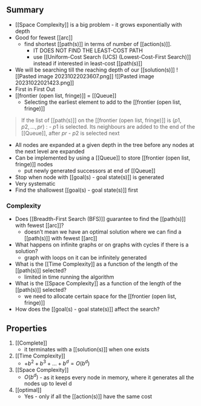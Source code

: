 ## Summary
- [[Space Complexity]] is a big problem - it grows exponentially with depth
- Good for fewest [[arc]]
	- find shortest [[path(s)]] in terms of number of [[action(s)]]. 
		- IT DOES NOT FIND THE LEAST-COST PATH
		- use [[Uniform-Cost Search (UCS) (Lowest-Cost-First Search)]] instead if interested in least-cost [[path(s)]]
- We will be searching till the reaching depth of our [[solution(s)]]
![[Pasted image 20231022023607.png]]
![[Pasted image 20231022021423.png]]
- First in First Out
- [[frontier (open list, fringe)]] = [[Queue]]
	- Selecting the earliest element to add to the [[frontier (open list, fringe)]]
> If the list of [[path(s)]] on the [[frontier (open list, fringe)]] is $(p1,p2,...,pr)$ :
	- $p1$ is selected. Its neighbours are added to the end of the [[Queue]], after $pr$
	- $p2$ is selected next
- All nodes are expanded at a given depth in the tree before any nodes at the next level are expanded
- Can be implemented by using a [[Queue]] to store [[frontier (open list, fringe)]] nodes
    - put newly generated successors at end of [[Queue]]
- Stop when node with [[goal(s) - goal state(s)]] is generated
- Very systematic
- Find the shallowest [[goal(s) - goal state(s)]] first
### Complexity
- Does [[Breadth-First Search (BFS)]] guarantee to find the [[path(s)]] with fewest [[arc]]?
    - doesn’t mean we have an optimal solution where we can find a [[path(s)]] with fewest [[arc]]
- What happens on infinite graphs or on graphs with cycles if there is a solution?
    - graph with loops on it can be infinitely generated
- What is the [[Time Complexity]] as a function of the length of the [[path(s)]] selected?
    - limited in time running the algorithm
- What is the [[Space Complexity]] as a function of the length of the [[path(s)]] selected?
    - we need to allocate certain space for the [[frontier (open list, fringe)]]
- How does the [[goal(s) - goal state(s)]] affect the search?

## Properties
1. [[Complete]]
	- it terminates with a [[solution(s)]] when one exists
2.  [[Time Complexity]]
	-  $+ b^2+b^3+…+b^d = O(b^d)$
3. [[Space Complexity]]
	- $O(b^d)$ - as it keeps every node in memory, where it generates all the nodes up to level d
4. [[optimal]]
	- Yes - only if all the [[action(s)]] have the same cost

